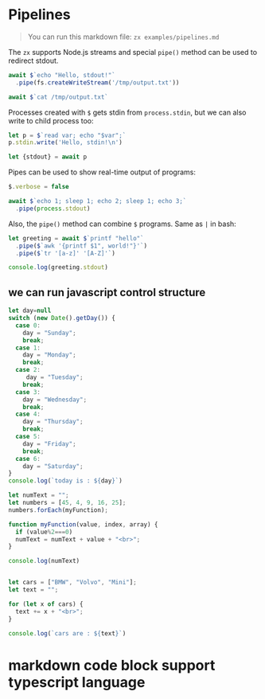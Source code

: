 # Pipelines

> You can run this markdown file: `zx examples/pipelines.md`

The `zx` supports Node.js streams and special `pipe()` method can be used to
redirect stdout.

```js
await $`echo "Hello, stdout!"`
  .pipe(fs.createWriteStream('/tmp/output.txt'))

await $`cat /tmp/output.txt`
```

Processes created with `$` gets stdin from `process.stdin`, but we can also
write to child process too:

```js
let p = $`read var; echo "$var";`
p.stdin.write('Hello, stdin!\n')

let {stdout} = await p
```

Pipes can be used to show real-time output of programs:

```js
$.verbose = false

await $`echo 1; sleep 1; echo 2; sleep 1; echo 3;`
  .pipe(process.stdout)
```

Also, the `pipe()` method can combine `$` programs. Same as `|` in bash:

```js
let greeting = await $`printf "hello"`
  .pipe($`awk '{printf $1", world!"}'`)
  .pipe($`tr '[a-z]' '[A-Z]'`)

console.log(greeting.stdout)
```


## we can run javascript control structure

```js
let day=null
switch (new Date().getDay()) {
  case 0:
    day = "Sunday";
    break;
  case 1:
    day = "Monday";
    break;
  case 2:
     day = "Tuesday";
    break;
  case 3:
    day = "Wednesday";
    break;
  case 4:
    day = "Thursday";
    break;
  case 5:
    day = "Friday";
    break;
  case 6:
    day = "Saturday";
}
console.log(`today is : ${day}`)

let numText = "";
let numbers = [45, 4, 9, 16, 25];
numbers.forEach(myFunction);

function myFunction(value, index, array) {
  if (value%2===0)
  numText = numText + value + "<br>";
}

console.log(numText)


let cars = ["BMW", "Volvo", "Mini"];
let text = "";

for (let x of cars) {
  text += x + "<br>";
}

console.log(`cars are : ${text}`)

```
# markdown code block support typescript language

